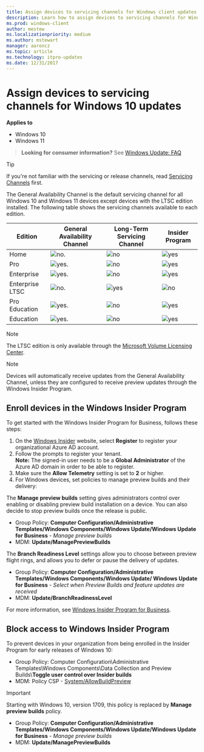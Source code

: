 ```yaml
---
title: Assign devices to servicing channels for Windows client updates
description: Learn how to assign devices to servicing channels for Windows 10 updates locally, by using Group Policy, and by using MDM
ms.prod: windows-client
author: mestew
ms.localizationpriority: medium
ms.author: mstewart
manager: aaroncz
ms.topic: article
ms.technology: itpro-updates
ms.date: 12/31/2017
---
```


# Assign devices to servicing channels for Windows 10 updates


**Applies to**

- Windows 10
- Windows 11


> **Looking for consumer information?** See [Windows Update: FAQ](https://support.microsoft.com/help/12373/windows-update-faq) 

>[!TIP]
>If you're not familiar with the servicing or release channels, read [Servicing Channels](waas-overview.md#servicing-channels) first.

The General Availability Channel is the default servicing channel for all Windows 10 and Windows 11 devices except devices with the LTSC edition installed. The following table shows the servicing channels available to each edition. 

| Edition | General Availability Channel | Long-Term Servicing Channel | Insider Program |
| --- | --- | --- | --- |
| Home | ![no.](images/crossmark.png) | ![no](images/crossmark.png) | ![yes](images/checkmark.png) |
| Pro | ![yes.](images/checkmark.png) | ![no](images/crossmark.png) | ![yes](images/checkmark.png) |
| Enterprise  | ![yes.](images/checkmark.png) | ![no](images/crossmark.png) | ![yes](images/checkmark.png) |
| Enterprise LTSC  | ![no.](images/crossmark.png) | ![yes](images/checkmark.png) | ![no](images/crossmark.png) |
| Pro Education | ![yes.](images/checkmark.png) | ![no](images/crossmark.png) | ![yes](images/checkmark.png) |
| Education  | ![yes.](images/checkmark.png) | ![no](images/crossmark.png) | ![yes](images/checkmark.png) |


>[!NOTE]
>The LTSC edition is only available through the [Microsoft Volume Licensing Center](https://www.microsoft.com/Licensing/servicecenter/default.aspx).

>[!NOTE]
>Devices will automatically receive updates from the General Availability Channel, unless they are configured to receive preview updates through the Windows Insider Program.


## Enroll devices in the Windows Insider Program

To get started with the Windows Insider Program for Business, follows these steps:

1. On the [Windows Insider](https://www.microsoft.com/windowsinsider/for-business) website, select **Register** to register your organizational Azure AD account.
2. Follow the prompts to register your tenant.</br>**Note:** The signed-in user needs to be a **Global Administrator** of the Azure AD domain in order to be able to register.
3. Make sure the **Allow Telemetry** setting is set to **2** or higher.
4. For Windows devices, set policies to manage preview builds and their delivery:

The **Manage preview builds** setting gives administrators control over enabling or disabling preview build installation on a device. You can also decide to stop preview builds once the release is public.
* Group Policy: **Computer Configuration/Administrative Templates/Windows Components/Windows Update/Windows Update for Business** - *Manage preview builds*
* MDM: **Update/ManagePreviewBuilds**

The **Branch Readiness Level** settings allow you to choose between preview flight rings, and allows you to defer or pause the delivery of updates.
* Group Policy: **Computer Configuration/Administrative Templates/Windows Components/Windows Update/ Windows Update for Business** - *Select when Preview Builds and feature updates are received*
* MDM: **Update/BranchReadinessLevel**

For more information, see [Windows Insider Program for Business](/windows-insider/business/register).

## Block access to Windows Insider Program

To prevent devices in your organization from being enrolled in the Insider Program for early releases of Windows 10:

- Group Policy: Computer Configuration\Administrative Templates\Windows Components\Data Collection and Preview Builds\\**Toggle user control over Insider builds**
- MDM: Policy CSP - [System/AllowBuildPreview](/windows/client-management/mdm/policy-configuration-service-provider#System_AllowBuildPreview)

>[!IMPORTANT]
>Starting with Windows 10, version 1709, this policy is replaced by **Manage preview builds** policy.
> * Group Policy: **Computer Configuration/Administrative Templates/Windows Components/Windows Update/Windows Update for Business** - *Manage preview builds*
> * MDM: **Update/ManagePreviewBuilds**

